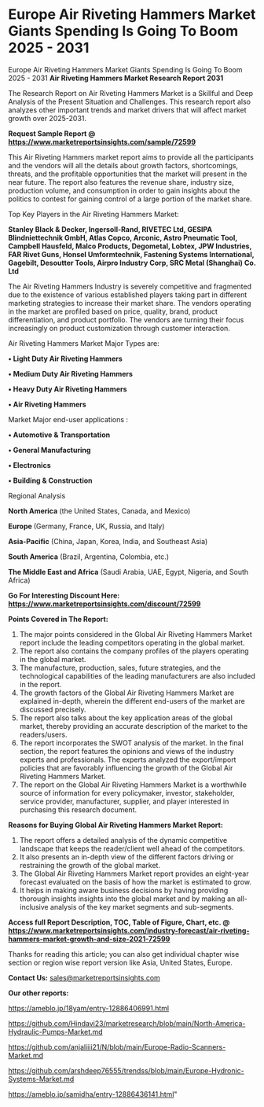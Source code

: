 # Europe Air Riveting Hammers Market Giants Spending Is Going To Boom 2025 - 2031
Europe Air Riveting Hammers Market Giants Spending Is Going To Boom 2025 - 2031
<strong>Air Riveting Hammers Market Research Report 2031</strong>

The Research Report on Air Riveting Hammers Market is a Skillful and Deep Analysis of the Present Situation and Challenges. This research report also analyzes other important trends and market drivers that will affect market growth over 2025-2031.

<strong>Request Sample Report @ <a href=https://www.marketreportsinsights.com/sample/72599>https://www.marketreportsinsights.com/sample/72599</a></strong>

This Air Riveting Hammers market report aims to provide all the participants and the vendors will all the details about growth factors, shortcomings, threats, and the profitable opportunities that the market will present in the near future. The report also features the revenue share, industry size, production volume, and consumption in order to gain insights about the politics to contest for gaining control of a large portion of the market share.

Top Key Players in the Air Riveting Hammers Market:

<strong>Stanley Black & Decker, Ingersoll-Rand, RIVETEC Ltd, GESIPA Blindniettechnik GmbH, Atlas Copco, Arconic, Astro Pneumatic Tool, Campbell Hausfeld, Malco Products, Degometal, Lobtex, JPW Industries, FAR Rivet Guns, Honsel Umformtechnik, Fastening Systems International, Gagebilt, Desoutter Tools, Airpro Industry Corp, SRC Metal (Shanghai) Co. Ltd</strong>

The Air Riveting Hammers Industry is severely competitive and fragmented due to the existence of various established players taking part in different marketing strategies to increase their market share. The vendors operating in the market are profiled based on price, quality, brand, product differentiation, and product portfolio. The vendors are turning their focus increasingly on product customization through customer interaction.

Air Riveting Hammers Market Major Types are:

<strong>• Light Duty Air Riveting Hammers

• Medium Duty Air Riveting Hammers

• Heavy Duty Air Riveting Hammers

• Air Riveting Hammers</strong>

Market Major end-user applications :

<strong>• Automotive & Transportation

• General Manufacturing

• Electronics

• Building & Construction</strong>

Regional Analysis

</u><strong><b>North America</b></strong> (the United States, Canada, and Mexico)

<strong><b>Europe </b></strong>(Germany, France, UK, Russia, and Italy)

<strong><b>Asia-Pacific</b></strong> (China, Japan, Korea, India, and Southeast Asia)

<strong><b>South America</b></strong> (Brazil, Argentina, Colombia, etc.)

<strong><b>The Middle East and Africa</b></strong> (Saudi Arabia, UAE, Egypt, Nigeria, and South Africa)

<strong>Go For Interesting Discount Here: <a href=https://www.marketreportsinsights.com/discount/72599>https://www.marketreportsinsights.com/discount/72599</a></strong>

<strong>Points Covered in The Report:</strong>
<ol>
  <li>The major points considered in the Global Air Riveting Hammers Market report include the leading competitors operating in the global market.</li>
  <li>The report also contains the company profiles of the players operating in the global market.</li>
  <li>The manufacture, production, sales, future strategies, and the technological capabilities of the leading manufacturers are also included in the report.</li>
  <li>The growth factors of the Global Air Riveting Hammers Market are explained in-depth, wherein the different end-users of the market are discussed precisely.</li>
  <li>The report also talks about the key application areas of the global market, thereby providing an accurate description of the market to the readers/users.</li>
  <li>The report incorporates the SWOT analysis of the market. In the final section, the report features the opinions and views of the industry experts and professionals. The experts analyzed the export/import policies that are favorably influencing the growth of the Global Air Riveting Hammers Market.</li>
  <li>The report on the Global Air Riveting Hammers Market is a worthwhile source of information for every policymaker, investor, stakeholder, service provider, manufacturer, supplier, and player interested in purchasing this research document.</li>
</ol>
<strong>Reasons for Buying Global Air Riveting Hammers Market Report:</strong>

<ol>
  <li>The report offers a detailed analysis of the dynamic competitive landscape that keeps the reader/client well ahead of the competitors.</li>
  <li>It also presents an in-depth view of the different factors driving or restraining the growth of the global market.</li>
  <li>The Global Air Riveting Hammers Market report provides an eight-year forecast evaluated on the basis of how the market is estimated to grow.</li>
  <li>It helps in making aware business decisions by having providing thorough insights insights into the global market and by making an all-inclusive analysis of the key market segments and sub-segments.</li>
</ol>
<strong>Access full Report Description, TOC, Table of Figure, Chart, etc. @ <a href=https://www.marketreportsinsights.com/industry-forecast/air-riveting-hammers-market-growth-and-size-2021-72599>https://www.marketreportsinsights.com/industry-forecast/air-riveting-hammers-market-growth-and-size-2021-72599</a></strong>


Thanks for reading this article; you can also get individual chapter wise section or region wise report version like Asia, United States, Europe.

<strong>Contact Us:</strong>
sales@marketreportsinsights.com

<strong>Our other reports:</strong>

<a href=https://ameblo.jp/18yam/entry-12886406991.html>https://ameblo.jp/18yam/entry-12886406991.html</a>

<a href=https://github.com/Hindavi23/marketresearch/blob/main/North-America-Hydraulic-Pumps-Market.md>https://github.com/Hindavi23/marketresearch/blob/main/North-America-Hydraulic-Pumps-Market.md</a>

<a href=https://github.com/anjaliiii21/N/blob/main/Europe-Radio-Scanners-Market.md>https://github.com/anjaliiii21/N/blob/main/Europe-Radio-Scanners-Market.md</a>

<a href=https://github.com/arshdeep76555/trendss/blob/main/Europe-Hydronic-Systems-Market.md>https://github.com/arshdeep76555/trendss/blob/main/Europe-Hydronic-Systems-Market.md</a>

<a href=https://ameblo.jp/samidha/entry-12886436141.html>https://ameblo.jp/samidha/entry-12886436141.html</a>"
